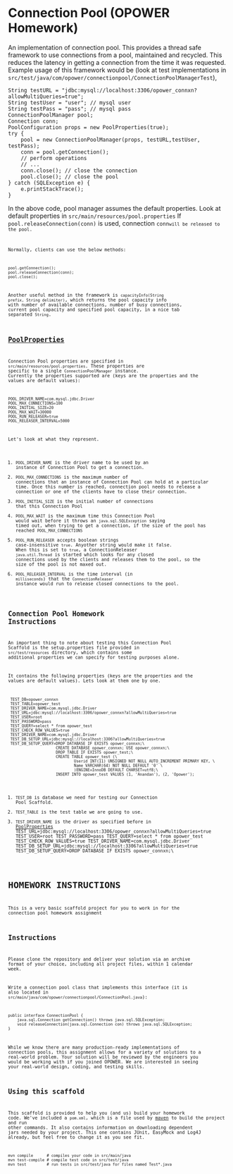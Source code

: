 # Connection Pool (OPOWER Homework)

An implementation of connection pool. This provides a thread safe framework to use connections from a pool, maintained and recycled. This reduces
the latency in getting a connection from the time it was requested. Example usage of this framework would be (look at test implementations in `src/test/java/com/opower/connectionpool/ConnectionPoolManagerTest`),
    

    String testURL = "jdbc:mysql://localhost:3306/opower_connxn?allowMultiQueries=true";
    String testUser = "user"; // mysql user
    String testPass = "pass"; // mysql pass
    ConnectionPoolManager pool;
    Connection conn;
    PoolConfiguration props = new PoolProperties(true);
    try {
        pool = new ConnectionPoolManager(props, testURL,testUser, testPass);
        conn = pool.getConnection();
        // perform operations
        // ...
        conn.close(); // close the connection
        pool.close(); // close the pool
    } catch (SQLException e) {
        e.printStackTrace();
    }

In the above code, pool manager assumes the default properties. Look at default properties in `src/main/resources/pool.properties`
If <code>pool.releaseConnection(conn)</code> is used, connection <code>conn<code>will be released to the pool. 
    
Normally, clients can use the below methods:

    pool.getConnection();
    pool.releaseConnection(conn);
    pool.close();

Another useful method in the framework is <code>capacityInfo(String prefix, String delimiter)</code>, which returns the pool capacity info
with number of available connections, number of busy connections, current pool capacity and specified pool capacity, in a nice tab separated `String`.

## [PoolProperties][Pool Properties]

Connection Pool properties are specified in `src/main/resources/pool.properties`. These properties are specific to a single 
`ConnectionPoolManager` instance. Currently the properties supported are (keys are the properties and the values are default values):

    POOL_DRIVER_NAME=com.mysql.jdbc.Driver
    POOL_MAX_CONNECTIONS=100
    POOL_INITIAL_SIZE=20
    POOL_MAX_WAIT=30000
    POOL_RUN_RELEASER=true
    POOL_RELEASER_INTERVAL=5000

Let's look at what they represent.

1. `POOL_DRIVER_NAME` is the driver name to be used by an instance of Connection Pool to get a connection.
2. `POOL_MAX_CONNECTIONS` is the maximum number of connections that an instance of Connection Pool can hold
   at a particular time. Once this number is reached, connection pool needs to release a connection
   or one of the clients have to close their connection.
3. `POOL_INITIAL_SIZE`  is the initial number of connections that this Connection Pool
4. `POOL_MAX_WAIT` is the maximum time this Connection Pool would wait before it throws an `java.sql.SQLException`
   saying timed out, when trying to get a connection, if the size of the pool has reached `POOL_MAX_CONNECTIONS`
5. `POOL_RUN_RELEASER` accepts boolean strings case-insensitive `true`. Anyother string would make it false. When this
   is set to `true`, a ConnectionReleaser `java.util.Thread` is started which looks for any closed connections used by
   the clients and releases them to the pool, so the size of the pool is not maxed out.
6. `POOL_RELEASER_INTERVAL` is the time interval (in `milliseconds`) that the `ConnectionReleaser` instance would run
   to release closed connections to the pool.

## Connection Pool Homework Instructions

An important thing to note about testing this Connection Pool Scaffold is the setup.properties
file provided in `src/test/resources` directory, which contains some additional properties we
can specify for testing purposes alone.

It contains the following properties (keys are the properties and the values are default values). Lets look at them one by one. 

     TEST_DB=opower_connxn
     TEST_TABLE=opower_test
     TEST_DRIVER_NAME=com.mysql.jdbc.Driver
     TEST_URL=jdbc:mysql://localhost:3306/opower_connxn?allowMultiQueries=true
     TEST_USER=root
     TEST_PASSWORD=pass
     TEST_QUERY=select * from opower_test
     TEST_CHECK_ROW_VALUES=true
     TEST_DRIVER_NAME=com.mysql.jdbc.Driver
     TEST_DB_SETUP_URL=jdbc:mysql://localhost:3306?allowMultiQueries=true
     TEST_DB_SETUP_QUERY=DROP DATABASE IF EXISTS opower_connxn;\
                         CREATE DATABASE opower_connxn; USE opower_connxn;\
                         DROP TABLE IF EXISTS opower_test;\
                         CREATE TABLE opower_test (\
                                 Userid INT(11) UNSIGNED NOT NULL AUTO_INCREMENT PRIMARY KEY, \
                                 Name VARCHAR(64) NOT NULL DEFAULT '0' \
                                 )ENGINE=InnoDB DEFAULT CHARSET=utf8;\
                         INSERT INTO opower_test VALUES (1, 'Anandan'), (2, 'Opower');

1. `TEST_DB` is database we need for testing our Connection Pool Scaffold.
2. `TEST_TABLE` is the test table we are going to use.
3. `TEST_DRIVER_NAME` is the driver as specified before in [PoolProperties][Pool Properties]
     TEST_URL=jdbc:mysql://localhost:3306/opower_connxn?allowMultiQueries=true
     TEST_USER=root
     TEST_PASSWORD=pass
     TEST_QUERY=select * from opower_test
     TEST_CHECK_ROW_VALUES=true
     TEST_DRIVER_NAME=com.mysql.jdbc.Driver
     TEST_DB_SETUP_URL=jdbc:mysql://localhost:3306?allowMultiQueries=true
     TEST_DB_SETUP_QUERY=DROP DATABASE IF EXISTS opower_connxn;\
# HOMEWORK INSTRUCTIONS

This is a very basic scaffold project for you to work in for the connection pool homework assignment

## Instructions

Please clone the repository and deliver your solution via an archive format of your choice, including all project files, within 1 calendar week.

Write a connection pool class that implements this interface (it is also located in `src/main/java/com/opower/connectionpool/ConnectionPool.java`):

    public interface ConnectionPool {
        java.sql.Connection getConnection() throws java.sql.SQLException;
        void releaseConnection(java.sql.Connection con) throws java.sql.SQLException;
    }

While we know there are many production-ready implementations of connection pools, this assignment allows for a variety of solutions to a real-world problem.  Your solution will be reviewed by the engineers you would be working with if you joined OPOWER.  We are interested in seeing your real-world design, coding, and testing skills.

## Using this scaffold

This scaffold is provided to help you (and us) build your homework code.
We've included a `pom.xml`, which is a file used by [maven][maven] to build the project and run other commands.   It also contains
information on downloading dependent jars needed by your project.  This one contains JUnit, EasyMock and Log4J already, but feel free
to change it as you see fit.

    mvn compile      # compiles your code in src/main/java
    mvn test-compile # compile test code in src/test/java
    mvn test         # run tests in src/test/java for files named Test*.java


[maven]:http://maven.apache.org/
[Pool Properties]:(#PoolProperties)
